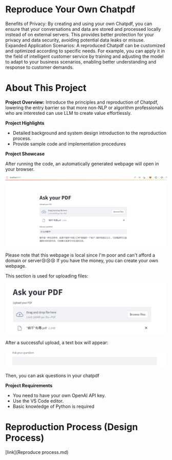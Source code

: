# Reproduce Your Own Chatpdf

Benefits of Privacy: By creating and using your own Chatpdf, you can ensure that your conversations and data are stored and processed locally instead of on external servers. This provides better protection for your privacy and data security, avoiding potential data leaks or misuse.
Expanded Application Scenarios: A reproduced Chatpdf can be customized and optimized according to specific needs. For example, you can apply it in the field of intelligent customer service by training and adjusting the model to adapt to your business scenarios, enabling better understanding and response to customer demands.

# About This Project

**Project Overview:** Introduce the principles and reproduction of Chatpdf, lowering the entry barrier so that more non-NLP or algorithm professionals who are interested can use LLM to create value effortlessly.

**Project Highlights**

- Detailed background and system design introduction to the reproduction process.
- Provide sample code and implementation procedures

**Project Showcase**

After running the code, an automatically generated webpage will open in your browser.

![image-20230507083120469](image/image-20230507083120469.png)

Please note that this webpage is local since I'm poor and can't afford a domain or server:cry::cry::cry: If you have the money, you can create your own webpage.

This section is used for uploading files:

![image-20230507083406697](image/image-20230507083406697.png)

After a successful upload, a text box will appear:

![image-20230507084225938](image/image-20230507084225938.png)

Then, you can ask questions in your chatpdf

**Project Requirements**

- You need to have your own OpenAI API key.
- Use the VS Code editor.
- Basic knowledge of Python is required

# Reproduction Process (Design Process)
[link](Reproduce process.md)

